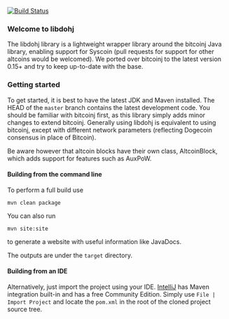 [![Build Status](https://travis-ci.org/dogecoin/libdohj.svg?branch=master)](https://travis-ci.org/dogecoin/libdohj)

### Welcome to libdohj

The libdohj library is a lightweight wrapper library around the bitcoinj Java library,
enabling support for Syscoin (pull requests for support for other altcoins would
be welcomed). We ported over bitcoinj to the latest version 0.15+ and try to keep up-to-date with the base.

### Getting started

To get started, it is best to have the latest JDK and Maven installed. The HEAD of the `master` branch contains the latest development code.
You should be familiar with bitcoinj first, as this library simply adds minor
changes to extend bitcoinj. Generally using libdohj is equivalent to using
bitcoinj, except with different network parameters (reflecting Dogecoin consensus
in place of Bitcoin).

Be aware however that altcoin blocks have their own class, AltcoinBlock, which
adds support for features such as AuxPoW.

#### Building from the command line

To perform a full build use
```
mvn clean package
```
You can also run
```
mvn site:site
```
to generate a website with useful information like JavaDocs.

The outputs are under the `target` directory.

#### Building from an IDE

Alternatively, just import the project using your IDE. [IntelliJ](http://www.jetbrains.com/idea/download/) has Maven integration built-in and has a free Community Edition. Simply use `File | Import Project` and locate the `pom.xml` in the root of the cloned project source tree.

